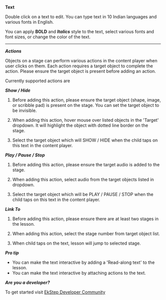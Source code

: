**Text**

Double click on a text to edit. You can type text in 10 Indian languages and various fonts in English.

You can apply **BOLD** and **_Italics_** style to the text, select various fonts and font sizes, or change the color of the text.

---

**_Actions_**

Objects on a stage can perform various actions in the content player when user clicks on them. Each action requires a target object to complete the action. Please ensure the target object is present before adding an action.

Currently supported actions are

**_Show / Hide_**

1. Before adding this action, please ensure the target object (shape, image, or scribble pad) is present on the stage. You can set the target object to be invisible.

1. When adding this action, hover mouse over listed objects in the 'Target' dropdown. It will highlight the object with dotted line border on the stage.

1. Select the target object which will SHOW / HIDE when the child taps on this text in the content player.

**_Play / Pause / Stop_**

1. Before adding this action, please ensure the target audio is added to the stage.

1. When adding this action, select audio from the target objects listed in dropdown.

1. Select the target object which will be PLAY / PAUSE / STOP when the child taps on this text in the content player.

**_Link To_**

1. Before adding this action, please ensure there are at least two stages in the lesson.

1. When adding this action, select the stage number from target object list.

1. When child taps on the text, lesson will jump to selected stage.

**_Pro tip_**

- You can make the text interactive by adding a 'Read-along text' to the lesson.
- You can make the text interactive by attaching actions to the text.

**_Are you a developer?_**

To get started visit <a href="https://community.ekstep.in/developers" target="_blank">EkStep Developer Community</a>
